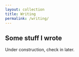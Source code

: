 ```yaml
---
layout: collection
title: Writing
permalink: /writing/
---
```

## Some stuff I wrote

Under construction, check in later.